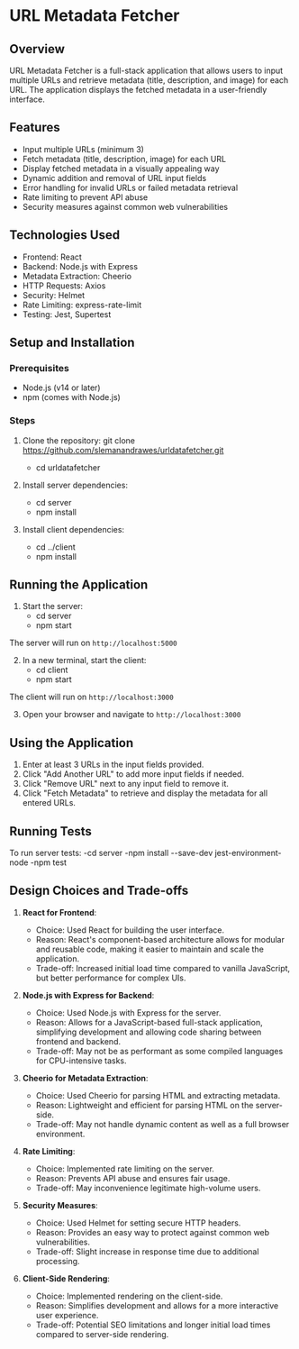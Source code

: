 # URL Metadata Fetcher

## Overview

URL Metadata Fetcher is a full-stack application that allows users to input multiple URLs and retrieve metadata (title, description, and image) for each URL. The application displays the fetched metadata in a user-friendly interface.

## Features

- Input multiple URLs (minimum 3)
- Fetch metadata (title, description, image) for each URL
- Display fetched metadata in a visually appealing way
- Dynamic addition and removal of URL input fields
- Error handling for invalid URLs or failed metadata retrieval
- Rate limiting to prevent API abuse
- Security measures against common web vulnerabilities

## Technologies Used

- Frontend: React
- Backend: Node.js with Express
- Metadata Extraction: Cheerio
- HTTP Requests: Axios
- Security: Helmet
- Rate Limiting: express-rate-limit
- Testing: Jest, Supertest

## Setup and Installation

### Prerequisites

- Node.js (v14 or later)
- npm (comes with Node.js)

### Steps

1. Clone the repository:
   git clone https://github.com/slemanandrawes/urldatafetcher.git
   - cd urldatafetcher

2. Install server dependencies:
   - cd server
   - npm install

3. Install client dependencies:
   - cd ../client
   - npm install

## Running the Application

1. Start the server:
   - cd server
   - npm start

The server will run on `http://localhost:5000`

2. In a new terminal, start the client:
   - cd client
   - npm start

The client will run on `http://localhost:3000`

3. Open your browser and navigate to `http://localhost:3000`

## Using the Application

1. Enter at least 3 URLs in the input fields provided.
2. Click "Add Another URL" to add more input fields if needed.
3. Click "Remove URL" next to any input field to remove it.
4. Click "Fetch Metadata" to retrieve and display the metadata for all entered URLs.

## Running Tests

To run server tests:
  -cd server
  -npm install --save-dev jest-environment-node
  -npm test



## Design Choices and Trade-offs

1. **React for Frontend**: 
   - Choice: Used React for building the user interface.
   - Reason: React's component-based architecture allows for modular and reusable code, making it easier to maintain and scale the application.
   - Trade-off: Increased initial load time compared to vanilla JavaScript, but better performance for complex UIs.

2. **Node.js with Express for Backend**:
   - Choice: Used Node.js with Express for the server.
   - Reason: Allows for a JavaScript-based full-stack application, simplifying development and allowing code sharing between frontend and backend.
   - Trade-off: May not be as performant as some compiled languages for CPU-intensive tasks.

3. **Cheerio for Metadata Extraction**:
   - Choice: Used Cheerio for parsing HTML and extracting metadata.
   - Reason: Lightweight and efficient for parsing HTML on the server-side.
   - Trade-off: May not handle dynamic content as well as a full browser environment.

4. **Rate Limiting**:
   - Choice: Implemented rate limiting on the server.
   - Reason: Prevents API abuse and ensures fair usage.
   - Trade-off: May inconvenience legitimate high-volume users.

5. **Security Measures**:
   - Choice: Used Helmet for setting secure HTTP headers.
   - Reason: Provides an easy way to protect against common web vulnerabilities.
   - Trade-off: Slight increase in response time due to additional processing.

6. **Client-Side Rendering**:
   - Choice: Implemented rendering on the client-side.
   - Reason: Simplifies development and allows for a more interactive user experience.
   - Trade-off: Potential SEO limitations and longer initial load times compared to server-side rendering.


